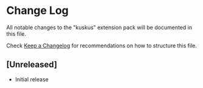 # Change Log

All notable changes to the "kuskus" extension pack will be documented in this file.

Check [Keep a Changelog](http://keepachangelog.com/) for recommendations on how to structure this file.

## [Unreleased]

- Initial release
